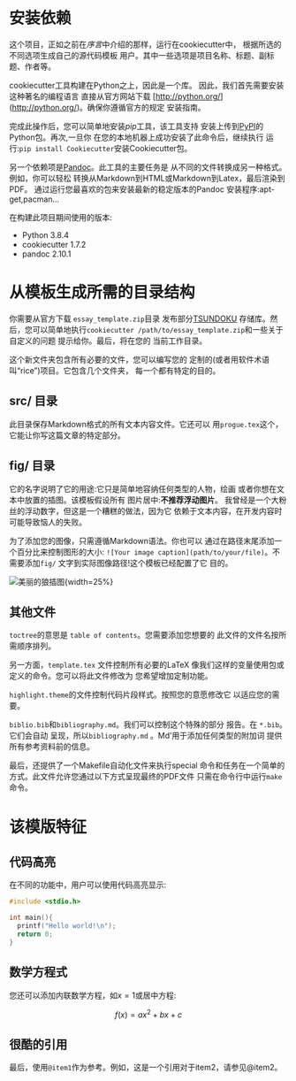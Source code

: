  安装依赖
=======================

这个项目，正如之前在*序言*中介绍的那样，运行在cookiecutter中，
根据所选的不同选项生成自己的源代码模板
用户。其中一些选项是项目名称、标题、副标题、作者等。

cookiecutter工具构建在Python之上，因此是一个库。
因此，我们首先需要安装这种著名的编程语言
直接从官方网站下载
[http://python.org/] (http://python.org/)。确保你遵循官方的规定
安装指南。

完成此操作后，您可以简单地安装*pip*工具，该工具支持
安装上传到[PyPI](https://pypi.org/)的Python包。再次,一旦你
在您的本地机器上成功安装了此命令后，继续执行
运行:`pip install Cookiecutter`安装Cookiecutter包。

另一个依赖项是[Pandoc](https://pandoc.org/)。此工具的主要任务是
从不同的文件转换成另一种格式。例如，你可以轻松
转换从Markdown到HTML或Markdown到Latex，最后渲染到PDF。
通过运行您最喜欢的包来安装最新的稳定版本的Pandoc
安装程序:apt-get,pacman…

在构建此项目期间使用的版本:

* Python 3.8.4
* cookiecutter 1.7.2
* pandoc 2.10.1


从模板生成所需的目录结构
=======================================

你需要从官方下载 `essay_template.zip`目录
发布部分[TSUNDOKU](https://github.com/jorgepiloto/tsundoku/)
存储库。然后，您可以简单地执行`cookiecutter
/path/to/essay_template.zip`和一些关于自定义的问题
提示给你。最后，将在您的
当前工作目录。

这个新文件夹包含所有必要的文件，您可以编写您的
定制的(或者用软件术语叫“rice”)项目。它包含几个文件夹，
每一个都有特定的目的。

src/ 目录
---------------

此目录保存Markdown格式的所有文本内容文件。它还可以
用`progue.tex`这个，它能让你写这篇文章的特定部分。

fig/ 目录
---------------

它的名字说明了它的用途:它只是简单地容纳任何类型的人物，绘画
或者你想在文本中放置的插图。该模板假设所有
图片居中:**不推荐浮动图片**。
我曾经是一个大粉丝的浮动数字，但这是一个糟糕的做法，因为它
依赖于文本内容，在开发内容时可能导致恼人的失败。

为了添加您的图像，只需遵循Markdown语法。你也可以
通过在路径末尾添加一个百分比来控制图形的大小:
`![Your image caption](path/to/your/file)`。不需要添加`fig/`
文字到实际图像路径!这个模板已经配置了它
目的。

![美丽的狼插图](wolf.jpg){width=25%}

其他文件
-----------

`toctree`的意思是 `table of contents`。您需要添加您想要的
此文件的文件名按所需顺序排列。

另一方面，`template.tex` 文件控制所有必要的LaTeX
像我们这样的变量使用包或定义的命令。您可以将此文件修改为
您希望增加定制功能。

`highlight.theme`的文件控制代码片段样式。按照您的意愿修改它
以适应您的需要。

`biblio.bib`和`bibliography.md`。我们可以控制这个特殊的部分
报告。在 `*.bib`。它们会自动
呈现，所以`bibliography.md` 。Md’用于添加任何类型的附加词
提供所有参考资料前的信息。

最后，还提供了一个Makefile自动化文件来执行special
命令和任务在一个简单的方式。此文件允许您通过以下方式呈现最终的PDF文件
只需在命令行中运行`make`命令。

该模版特征
=========================

代码高亮
-----------------

在不同的功能中，用户可以使用代码高亮显示:

```c
#include <stdio.h>

int main(){
  printf("Hello world!\n");
  return 0;
}
```

数学方程式
----------------------

您还可以添加内联数学方程，如$x=1$或居中方程:

$$
f(x) = ax^{2} + bx + c
$$


很酷的引用
---------------
最后，使用`@item1`作为参考。例如，这是一个引用对于item2，请参见@item2。